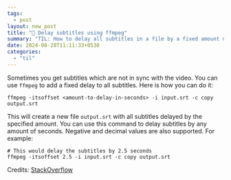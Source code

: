 ```yaml
---
tags:
  - post
layout: new_post
title: "📝 Delay subtitles using ffmpeg"
summary: "TIL: How to delay all subtitles in a file by a fixed amount using ffmpeg"
date: 2024-06-28T11:11:33+0530
categories:
  - "til"
---
```


Sometimes you get subtitles which are not in sync with the video. You can use `ffmpeg` to add a fixed delay to all subtitles. Here is how you can do it:

```shell
ffmpeg -itsoffset <amount-to-delay-in-seconds> -i input.srt -c copy output.srt
```

This will create a new file `output.srt` with all subtitles delayed by the specified amount. You can use this command to delay subtitles by any amount of seconds. Negative and decimal values are also supported. For example:

```shell
# This would delay the subtitles by 2.5 seconds
ffmpeg -itsoffset 2.5 -i input.srt -c copy output.srt
```

Credits: [StackOverflow](https://stackoverflow.com/a/57821897/4717436)
